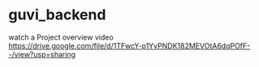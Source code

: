 # guvi_backend

watch a Project overview video\
https://drive.google.com/file/d/1TFwcY-p1YyPNDK182MEVOtA6dqPOfF--/view?usp=sharing
